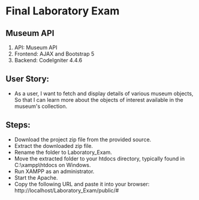 # Final Laboratory Exam

## Museum API

1. API: Museum API
2. Frontend: AJAX and Bootstrap 5
3. Backend: CodeIgniter 4.4.6

## User Story:
- As a user, I want to fetch and display details of various museum objects, So that I can learn more about the objects of interest available in the museum's collection.

## Steps:

- Download the project zip file from the provided source.
- Extract the downloaded zip file.
- Rename the folder to Laboratory_Exam.
- Move the extracted folder to your htdocs directory, typically found in C:\xampp\htdocs on Windows.
- Run XAMPP as an administrator.
- Start the Apache.
- Copy the following URL and paste it into your browser: http://localhost/Laboratory_Exam/public/#
